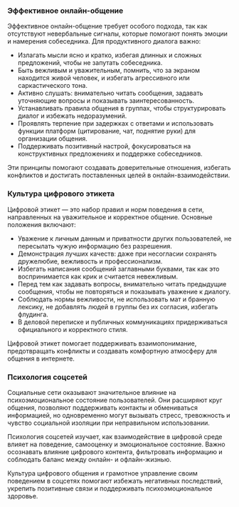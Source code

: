 ### Эффективное онлайн-общение

Эффективное онлайн-общение требует особого подхода, так как отсутствуют невербальные сигналы, которые помогают понять эмоции и намерения собеседника. Для продуктивного диалога важно:

- Излагать мысли ясно и кратко, избегая длинных и сложных предложений, чтобы не запутать собеседника.
- Быть вежливым и уважительным, помнить, что за экраном находится живой человек, и избегать агрессивного или саркастического тона.
- Активно слушать: внимательно читать сообщения, задавать уточняющие вопросы и показывать заинтересованность.
- Устанавливать правила общения в группах, чтобы структурировать диалог и избежать недоразумений.
- Проявлять терпение при задержках с ответами и использовать функции платформ (цитирование, чат, поднятие руки) для организации общения.
- Поддерживать позитивный настрой, фокусироваться на конструктивных предложениях и поддержке собеседников.

Эти принципы помогают создавать доверительные отношения, избегать конфликтов и достигать поставленных целей в онлайн-взаимодействии.

### Культура цифрового этикета

Цифровой этикет — это набор правил и норм поведения в сети, направленных на уважительное и корректное общение. Основные положения включают:

- Уважение к личным данным и приватности других пользователей, не пересылать чужую информацию без разрешения.
- Демонстрация лучших качеств: даже при несогласии сохранять дружелюбие, вежливость и профессионализм.
- Избегать написания сообщений заглавными буквами, так как это воспринимается как крик и считается невежливым.
- Перед тем как задавать вопросы, внимательно читать предыдущие сообщения, чтобы не повторяться и показывать уважение к диалогу.
- Соблюдать нормы вежливости, не использовать мат и бранную лексику, не добавлять людей в группы без их согласия, избегать флудинга.
- В деловой переписке и публичных коммуникациях придерживаться официального и корректного стиля.

Цифровой этикет помогает поддерживать взаимопонимание, предотвращать конфликты и создавать комфортную атмосферу для общения в интернете.

### Психология соцсетей

Социальные сети оказывают значительное влияние на психоэмоциональное состояние пользователей. Они расширяют круг общения, позволяют поддерживать контакты и обмениваться информацией, но одновременно могут вызывать стресс, тревожность и чувство социальной изоляции при неправильном использовании.

Психология соцсетей изучает, как взаимодействие в цифровой среде влияет на поведение, самооценку и эмоциональное состояние. Важно осознавать влияние цифрового контента, фильтровать информацию и соблюдать баланс между онлайн- и офлайн-жизнью.

Культура цифрового общения и грамотное управление своим поведением в соцсетях помогают избежать негативных последствий, укрепить позитивные связи и поддерживать психоэмоциональное здоровье.



